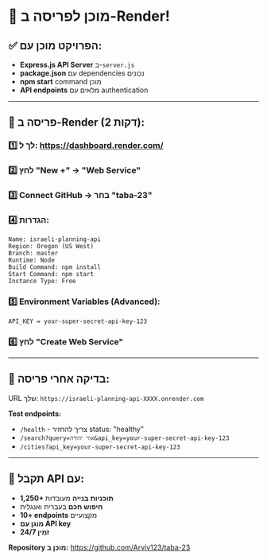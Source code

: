 # 🚀 מוכן לפריסה ב-Render!

## ✅ הפרויקט מוכן עם:
- **Express.js API Server** ב-`server.js`
- **package.json** עם dependencies נכונים
- **npm start** command מוכן
- **API endpoints** מלאים עם authentication

---

## 🎯 פריסה ב-Render (2 דקות):

### 1️⃣ לך ל: https://dashboard.render.com/

### 2️⃣ לחץ "New +" → "Web Service"

### 3️⃣ Connect GitHub → בחר "taba-23"

### 4️⃣ הגדרות:
```
Name: israeli-planning-api
Region: Oregon (US West)
Branch: master
Runtime: Node
Build Command: npm install  
Start Command: npm start
Instance Type: Free
```

### 5️⃣ Environment Variables (Advanced):
```
API_KEY = your-super-secret-api-key-123
```

### 6️⃣ לחץ "Create Web Service"

---

## 🧪 בדיקה אחרי פריסה:
URL שלך: `https://israeli-planning-api-XXXX.onrender.com`

**Test endpoints:**
- `/health` - צריך להחזיר status: "healthy"
- `/search?query=אור יהודה&api_key=your-super-secret-api-key-123`
- `/cities?api_key=your-super-secret-api-key-123`

---

## 🎉 תקבל API עם:
- **1,250+ תוכניות בנייה** מעובדות
- **חיפוש חכם** בעברית ואנגלית
- **10+ endpoints** מקצועיים
- **מוגן עם API key**
- **זמין 24/7**

**Repository מוכן ב:** https://github.com/Arviv123/taba-23